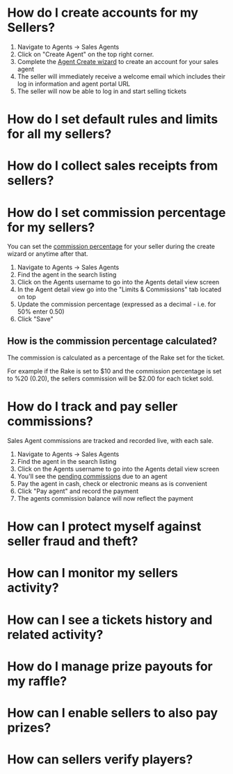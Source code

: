 <!-- TITLE: Common Sales Management Use Cases -->
<!-- SUBTITLE: Most common flows -->

# How do I create accounts for my Sellers?

1. Navigate to Agents -> Sales Agents
2. Click on "Create Agent" on the top right corner.
3. Complete the [Agent Create wizard](/administration/agents#creating-sales-agents)  to create an account for your sales agent
4. The seller will immediately receive a welcome email which includes their log in information and agent portal URL
5. The seller will now be able to log in and start selling tickets


# How do I set default rules and limits for all my sellers?


# How do I collect sales receipts from sellers?
# How do I set commission percentage for my sellers?
You can set the [commission percentage](/administration/agents#setting-agent-commissions) for your seller during the create wizard or anytime after that.

1. Navigate to Agents -> Sales Agents
2. Find the agent in the search listing
3. Click on the Agents username to go into the Agents detail view screen
4. In the Agent detail view go into the "Limits & Commissions" tab located on top
5. Update the commission percentage (expressed as a decimal - i.e. for 50% enter 0.50)
6. Click "Save"

## How is the commission percentage calculated?

The commission is calculated as a percentage of the Rake set for the ticket.

For example if the Rake is set to $10 and the commission percentage is set to %20 (0.20), the sellers commission will be $2.00 for each ticket sold.


# How do I track and pay seller commissions?
Sales Agent commissions are tracked and recorded live, with each sale.

1. Navigate to Agents -> Sales Agents
2. Find the agent in the search listing
3. Click on the Agents username to go into the Agents detail view screen
4. You'll see the [pending commissions](/administration/agents#paying-agent-commissions) due to an agent
5. Pay the agent in cash, check or electronic means as is convenient
6. Click "Pay agent" and record the payment 
7. The agents commission balance will now reflect the payment
# How can I protect myself against seller fraud and theft?
# How can I monitor my sellers activity?
# How can I see a tickets history and related activity?
# How do I manage prize payouts for my raffle?
# How can I enable sellers to also pay prizes?
# How can sellers verify players?


